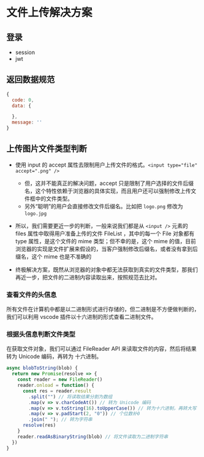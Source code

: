 # 文件上传解决方案

## 登录

- session
- jwt

## 返回数据规范

```js
{
  code: 0,
  data: {

  },
  message: ''
}
```

## 上传图片文件类型判断

- 使用 input 的 accept 属性去限制用户上传文件的格式。`<input type="file" accept=".png" />`
  - 但，这并不能真正的解决问题，accept 只是限制了用户选择的文件后缀名，这个特性依赖于浏览器的具体实现，而且用户还可以强制修改上传文件框中的文件类型。
  - 另外“聪明”的用户会直接修改文件后缀名。比如把 `logo.png` 修改为 `logo.jpg`
- 所以，我们需要更近一步的判断，一般来说我们都是从 `<input />` 元素的 files 属性中取得用户准备上传的文件 FileList ，其中的每一个 File 对象都有 type 属性，是这个文件的 mime 类型；但不幸的是，这个 mime 的值，目前浏览器的实现是文件扩展来假设的，当客户强制修改后缀名，或者没有拿到后缀名，这个 mime 也是不准确的

- 终极解决方案，既然从浏览器的对象中都无法获取到真实的文件类型，那我们再近一步，把文件的二进制内容读取出来，按照规范去比对。

### 查看文件的头信息

所有文件在计算机中都是以二进制形式进行存储的，但二进制是不方便做判断的，我们可以利用 vscode 插件以十六进制的形式查看二进制文件。

### 根据头信息判断文件类型

在获取文件对象，我们可以通过 FileReader API 来读取文件的内容，然后将结果转为 Unicode 编码，再转为 十六进制。

```js
async blobToString(blob) {
  return new Promise(resolve => {
    const reader = new FileReader()
    reader.onload = function() {
      const res = reader.result
        .split("") // 将读取结果分割为数组
        .map(v => v.charCodeAt()) // 转为 Unicode 编码
        .map(v => v.toString(16).toUpperCase()) // 转为十六进制，再转大写
        .map(v => v.padStart(2, "0")) // 个位数补0
        .join(" "); // 转为字符串
      resolve(res)
    }
    reader.readAsBinaryString(blob) // 将文件读取为二进制字符串
  })
}
```
